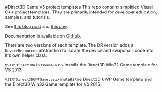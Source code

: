 #Direct3D Game VS project templates
This repo contains simplified Visual C++ project templates. They are primarily intended for developer education, samples, and tutorials.

See [this blog post](http://blogs.msdn.com/b/chuckw/archive/2015/01/06/direct3d-win32-game-visual-studio-template.aspx) and [this one](http://blogs.msdn.com/b/chuckw/archive/2015/12/17/direct3d-game-visual-studio-templates-redux.aspx).

Documentation is available on [GitHub](https://github.com/walbourn/directx-vs-templates/wiki).

There are two versions of each template. The DR version adds a ``DeviceResources`` abstraction to isolate the device and swapchain code into it's own helper class.

``VSIX\Direct3DWin32Game.vsix`` installs the Direct3D Win32 Game template for VS 2013

``VSIX\Direct3DUWPGame.vsix`` installs the Direct3D UWP Game template and the Direct3D Win32 Game template for VS 2015